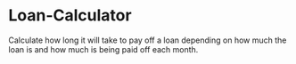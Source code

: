 # Loan-Calculator
Calculate how long it will take to pay off a loan depending on how much the loan is and how much is being paid off each month.
